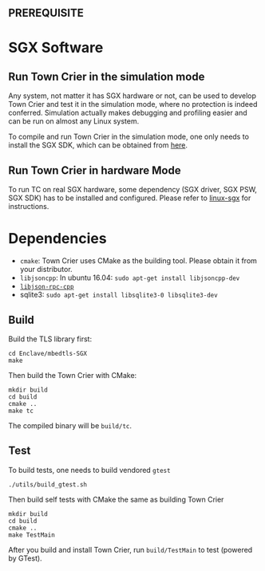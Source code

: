 PREREQUISITE
----------------

SGX Software
============

## Run Town Crier in the simulation mode

Any system, not matter it has SGX hardware or not, can be used to develop Town Crier and test it in the simulation mode,
where no protection is indeed conferred. Simulation actually makes debugging and profiling easier and can be run on
almost any Linux system.

To compile and run Town Crier in the simulation mode, one only needs to install the SGX SDK, which can be obtained from
[here](https://01.org/intel-software-guard-extensions/downloads).

## Run Town Crier in **hardware** Mode

To run TC on real SGX hardware, some dependency (SGX driver, SGX PSW, SGX SDK) has to be installed and configured.
Please refer to [linux-sgx](https://github.com/01org/linux-sgx) for instructions.


Dependencies
============

- `cmake`: Town Crier uses CMake as the building tool. Please obtain it from your distributor.
- `libjsoncpp`: In ubuntu 16.04: `sudo apt-get install libjsoncpp-dev`
- [`libjson-rpc-cpp`](https://github.com/cinemast/libjson-rpc-cpp)
- sqlite3: `sudo apt-get install libsqlite3-0 libsqlite3-dev`


Build
-----

Build the TLS library first:

```
cd Enclave/mbedtls-SGX
make
```

Then build the Town Crier with CMake:

```
mkdir build
cd build
cmake ..
make tc
```

The compiled binary will be `build/tc`.

Test
----

To build tests, one needs to build vendored `gtest`

```
./utils/build_gtest.sh
```

Then build self tests with CMake the same as building Town Crier

```
mkdir build
cd build
cmake ..
make TestMain
```


After you build and install Town Crier, run `build/TestMain` to test (powered by GTest).
